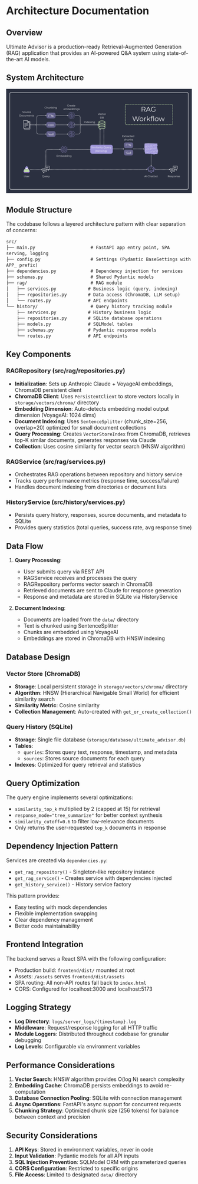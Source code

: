 # Architecture Documentation

## Overview

Ultimate Advisor is a production-ready Retrieval-Augmented Generation (RAG) application that provides an AI-powered Q&A system using state-of-the-art AI models.

## System Architecture

![RAG Architecture](rag-architecture.png)

## Module Structure

The codebase follows a layered architecture pattern with clear separation of concerns:

```
src/
├── main.py                     # FastAPI app entry point, SPA serving, logging
├── config.py                   # Settings (Pydantic BaseSettings with APP_ prefix)
├── dependencies.py             # Dependency injection for services
├── schemas.py                  # Shared Pydantic models
├── rag/                        # RAG module
│   ├── services.py            # Business logic (query, indexing)
│   ├── repositories.py        # Data access (ChromaDB, LLM setup)
│   └── routes.py              # API endpoints
└── history/                    # Query history tracking module
    ├── services.py            # History business logic
    ├── repositories.py        # SQLite database operations
    ├── models.py              # SQLModel tables
    ├── schemas.py             # Pydantic response models
    └── routes.py              # API endpoints
```

## Key Components

### RAGRepository (src/rag/repositories.py)
- **Initialization**: Sets up Anthropic Claude + VoyageAI embeddings, ChromaDB persistent client
- **ChromaDB Client**: Uses `PersistentClient` to store vectors locally in `storage/vectors/chroma/` directory
- **Embedding Dimension**: Auto-detects embedding model output dimension (VoyageAI: 1024 dims)
- **Document Indexing**: Uses `SentenceSplitter` (chunk_size=256, overlap=20) optimized for small document collections
- **Query Processing**: Creates `VectorStoreIndex` from ChromaDB, retrieves top-K similar documents, generates responses via Claude
- **Collection**: Uses cosine similarity for vector search (HNSW algorithm)

### RAGService (src/rag/services.py)
- Orchestrates RAG operations between repository and history service
- Tracks query performance metrics (response time, success/failure)
- Handles document indexing from directories or document lists

### HistoryService (src/history/services.py)
- Persists query history, responses, source documents, and metadata to SQLite
- Provides query statistics (total queries, success rate, avg response time)

## Data Flow

1. **Query Processing**:
   - User submits query via REST API
   - RAGService receives and processes the query
   - RAGRepository performs vector search in ChromaDB
   - Retrieved documents are sent to Claude for response generation
   - Response and metadata are stored in SQLite via HistoryService

2. **Document Indexing**:
   - Documents are loaded from the `data/` directory
   - Text is chunked using SentenceSplitter
   - Chunks are embedded using VoyageAI
   - Embeddings are stored in ChromaDB with HNSW indexing

## Database Design

### Vector Store (ChromaDB)
- **Storage**: Local persistent storage in `storage/vectors/chroma/` directory
- **Algorithm**: HNSW (Hierarchical Navigable Small World) for efficient similarity search
- **Similarity Metric**: Cosine similarity
- **Collection Management**: Auto-created with `get_or_create_collection()`

### Query History (SQLite)
- **Storage**: Single file database (`storage/database/ultimate_advisor.db`)
- **Tables**:
  - `queries`: Stores query text, response, timestamp, and metadata
  - `sources`: Stores source documents for each query
- **Indexes**: Optimized for query retrieval and statistics

## Query Optimization

The query engine implements several optimizations:
- `similarity_top_k` multiplied by 2 (capped at 15) for retrieval
- `response_mode="tree_summarize"` for better context synthesis
- `similarity_cutoff=0.6` to filter low-relevance documents
- Only returns the user-requested `top_k` documents in response

## Dependency Injection Pattern

Services are created via `dependencies.py`:
- `get_rag_repository()` - Singleton-like repository instance
- `get_rag_service()` - Creates service with dependencies injected
- `get_history_service()` - History service factory

This pattern provides:
- Easy testing with mock dependencies
- Flexible implementation swapping
- Clear dependency management
- Better code maintainability

## Frontend Integration

The backend serves a React SPA with the following configuration:
- Production build: `frontend/dist/` mounted at root
- Assets: `/assets` serves `frontend/dist/assets`
- SPA routing: All non-API routes fall back to `index.html`
- CORS: Configured for localhost:3000 and localhost:5173

## Logging Strategy

- **Log Directory**: `logs/server_logs/{timestamp}.log`
- **Middleware**: Request/response logging for all HTTP traffic
- **Module Loggers**: Distributed throughout codebase for granular debugging
- **Log Levels**: Configurable via environment variables

## Performance Considerations

1. **Vector Search**: HNSW algorithm provides O(log N) search complexity
2. **Embedding Cache**: ChromaDB persists embeddings to avoid re-computation
3. **Database Connection Pooling**: SQLite with connection management
4. **Async Operations**: FastAPI's async support for concurrent requests
5. **Chunking Strategy**: Optimized chunk size (256 tokens) for balance between context and precision

## Security Considerations

1. **API Keys**: Stored in environment variables, never in code
2. **Input Validation**: Pydantic models for all API inputs
3. **SQL Injection Prevention**: SQLModel ORM with parameterized queries
4. **CORS Configuration**: Restricted to specific origins
5. **File Access**: Limited to designated `data/` directory